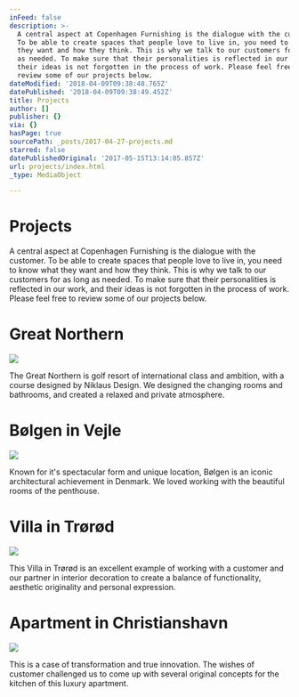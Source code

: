 ```yaml
---
inFeed: false
description: >-
  A central aspect at Copenhagen Furnishing is the dialogue with the customer.
  To be able to create spaces that people love to live in, you need to know what
  they want and how they think. This is why we talk to our customers for as long
  as needed. To make sure that their personalities is reflected in our work, and
  their ideas is not forgotten in the process of work. Please feel free to
  review some of our projects below. 
dateModified: '2018-04-09T09:38:48.765Z'
datePublished: '2018-04-09T09:38:49.452Z'
title: Projects
author: []
publisher: {}
via: {}
hasPage: true
sourcePath: _posts/2017-04-27-projects.md
starred: false
datePublishedOriginal: '2017-05-15T13:14:05.857Z'
url: projects/index.html
_type: MediaObject

---
```

# Projects

A central aspect at Copenhagen Furnishing is the dialogue with the customer. To be able to create spaces that people love to live in, you need to know what they want and how they think. This is why we talk to our customers for as long as needed. To make sure that their personalities is reflected in our work, and their ideas is not forgotten in the process of work. Please feel free to review some of our projects below. 

# Great Northern
![](https://the-grid-user-content.s3-us-west-2.amazonaws.com/fbc4ca53-3f25-451e-8778-7badc448dae7.jpg)

The Great Northern is golf resort of international class and ambition, with a course designed by Niklaus Design. We designed the changing rooms and bathrooms, and created a relaxed and private atmosphere. 

# Bølgen in Vejle
![](https://the-grid-user-content.s3-us-west-2.amazonaws.com/e761d213-6faa-43be-ad54-4b6b877fe2db.jpg)

Known for it's spectacular form and unique location, Bølgen is an iconic architectural achievement in Denmark. We loved working with the beautiful rooms of the penthouse.

# Villa in Trørød
![](https://the-grid-user-content.s3-us-west-2.amazonaws.com/802fe5b2-6f8e-4269-a6c2-6f574acc05ad.jpg)

This Villa in Trørød is an excellent example of working with a customer and our partner in interior decoration to create a balance of functionality, aesthetic originality and personal expression.

# Apartment in Christianshavn
![](https://s3-us-west-2.amazonaws.com/the-grid-img/p/560dc47cee1cc19fcebae9fd7ac8b4ec6998a875.jpg)

This is a case of transformation and true innovation. The wishes of customer challenged us to come up with several original concepts for the kitchen of this luxury apartment.